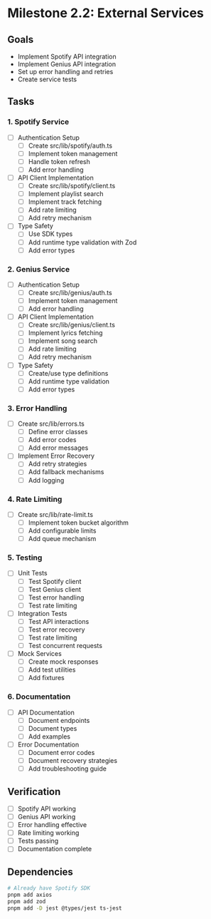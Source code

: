 # Milestone 2.2: External Services

## Goals
- Implement Spotify API integration
- Implement Genius API integration
- Set up error handling and retries
- Create service tests

## Tasks

### 1. Spotify Service
- [ ] Authentication Setup
  - [ ] Create src/lib/spotify/auth.ts
  - [ ] Implement token management
  - [ ] Handle token refresh
  - [ ] Add error handling

- [ ] API Client Implementation
  - [ ] Create src/lib/spotify/client.ts
  - [ ] Implement playlist search
  - [ ] Implement track fetching
  - [ ] Add rate limiting
  - [ ] Add retry mechanism

- [ ] Type Safety
  - [ ] Use SDK types
  - [ ] Add runtime type validation with Zod
  - [ ] Add error types

### 2. Genius Service
- [ ] Authentication Setup
  - [ ] Create src/lib/genius/auth.ts
  - [ ] Implement token management
  - [ ] Add error handling

- [ ] API Client Implementation
  - [ ] Create src/lib/genius/client.ts
  - [ ] Implement lyrics fetching
  - [ ] Implement song search
  - [ ] Add rate limiting
  - [ ] Add retry mechanism

- [ ] Type Safety
  - [ ] Create/use type definitions
  - [ ] Add runtime type validation
  - [ ] Add error types

### 3. Error Handling
- [ ] Create src/lib/errors.ts
  - [ ] Define error classes
  - [ ] Add error codes
  - [ ] Add error messages

- [ ] Implement Error Recovery
  - [ ] Add retry strategies
  - [ ] Add fallback mechanisms
  - [ ] Add logging

### 4. Rate Limiting
- [ ] Create src/lib/rate-limit.ts
  - [ ] Implement token bucket algorithm
  - [ ] Add configurable limits
  - [ ] Add queue mechanism

### 5. Testing
- [ ] Unit Tests
  - [ ] Test Spotify client
  - [ ] Test Genius client
  - [ ] Test error handling
  - [ ] Test rate limiting

- [ ] Integration Tests
  - [ ] Test API interactions
  - [ ] Test error recovery
  - [ ] Test rate limiting
  - [ ] Test concurrent requests

- [ ] Mock Services
  - [ ] Create mock responses
  - [ ] Add test utilities
  - [ ] Add fixtures

### 6. Documentation
- [ ] API Documentation
  - [ ] Document endpoints
  - [ ] Document types
  - [ ] Add examples

- [ ] Error Documentation
  - [ ] Document error codes
  - [ ] Document recovery strategies
  - [ ] Add troubleshooting guide

## Verification
- [ ] Spotify API working
- [ ] Genius API working
- [ ] Error handling effective
- [ ] Rate limiting working
- [ ] Tests passing
- [ ] Documentation complete

## Dependencies
```bash
# Already have Spotify SDK
pnpm add axios
pnpm add zod
pnpm add -D jest @types/jest ts-jest
``` 